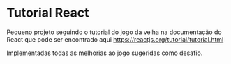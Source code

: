 # Tutorial React

Pequeno projeto seguindo o tutorial do jogo da velha na documentação do React que pode ser encontrado aqui https://reactjs.org/tutorial/tutorial.html

Implementadas todas as melhorias ao jogo sugeridas como desafio.
